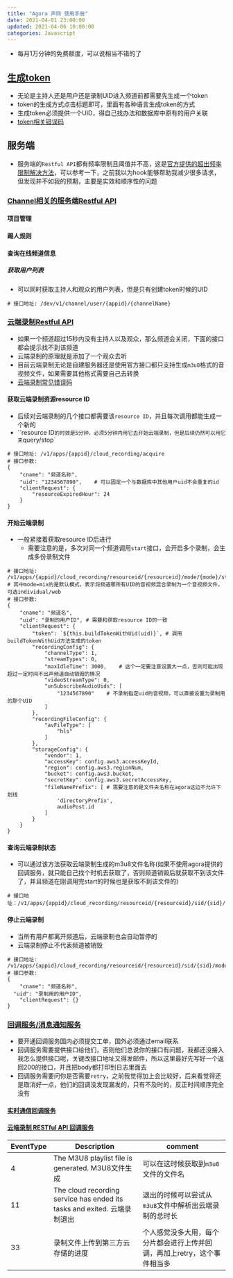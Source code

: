 ```yaml
---
title: "Agora 声网 使用手册"
date: 2021-04-01 23:00:00
updated: 2021-04-06 10:00:00
categories: Javascript
---
```


- 每月1万分钟的免费额度，可以说相当不错的了

## [生成token](https://docs.agora.io/cn/cloud-recording/token_server?platform=All%20Platforms)

- 无论是主持人还是用户还是录制UID进入频道前都需要先生成一个token
- token的生成方式点击标题即可，里面有各种语言生成token的方式
- 生成token必须提供一个UID，得自己找办法和数据库中原有的用户关联
- [token相关错误码](https://docs.agora.io/cn/All/faq/token_error)

## 服务端

- 服务端的`Restful API`都有频率限制且阈值并不高，这是[官方提供的超出频率限制解决方法](https://docs.agora.io/cn/All/faq/restful_api_call_frequency)，可以参考一下，之前我以为hook能够帮助我减少很多请求，但发现并不如我的预期，主要是实效和顺序性的问题

### [Channel相关的服务端Restful API](https://docs.agora.io/cn/rtc/restfulapi/#/)

#### 项目管理

#### 踢人规则

#### 查询在线频道信息

##### 获取用户列表

- 可以同时获取主持人和观众的用户列表，但是只有创建token时候的UID

```shell
# 接口地址: /dev/v1/channel/user/{appid}/{channelName}
```

### [云端录制Restful API](https://docs.agora.io/cn/cloud-recording/restfulapi/#/)

- 如果一个频道超过15秒内没有主持人以及观众，那么频道会关闭，下面的接口都会提示找不到该频道
- 云端录制的原理就是添加了一个观众去听
- 目前云端录制无论是自建服务器还是使用官方接口都只支持生成`m3u8`格式的音视频文件，如果需要其他格式需要自己去转换
- [云端录制常见错误码](https://docs.agora.io/cn/cloud-recording/common_errors?platform=RESTful)

#### 获取云端录制资源resource ID

- 后续对云端录制的几个接口都需要该`resource ID`，并且每次调用都能生成一个新的
- ``resource ID`的时效是5分钟，必须5分钟内用它去开始云端录制，但是后续仍然可以用它来`query/stop`

```shell
# 接口地址: /v1/apps/{appid}/cloud_recording/acquire
# 接口参数:
{
	"cname": "频道名称",
	"uid": "1234567890", 	# 可以固定一个与数据库中其他用户uid不会重复的id
	"clientRequest": {
		"resourceExpiredHour": 24
	}
}
```

#### 开始云端录制

- 一般紧接着获取resource ID后进行
  - 需要注意的是，多次对同一个频道调用`start`接口，会开启多个录制，会生成多份录制文件

```shell
# 接口地址: /v1/apps/{appid}/cloud_recording/resourceid/{resourceid}/mode/{mode}/start
# 其中mode=mix的是默认模式，表示将频道哪所有UID的音视频混合录制为一个音视频文件，可选individual/web
# 接口参数:
{
	"cname": "频道名",
	"uid": "录制的用户ID", # 需要和获取resource ID的一致
	"clientRequest": {
		"token": `${this.buildTokenWithUid(uid)}`, # 调用buildTokenWithUid方法生成的token
		"recordingConfig": {
			"channelType": 1,
			"streamTypes": 0,
			"maxIdleTime": 3000,	# 这个一定要注意设置大一点，否则可能出现超过一定时间不出声频道自动销毁的情况
			"videoStreamType": 0,
			"unSubscribeAudioUids": [
				"1234567890"	# 不录制指定uid的音视频，可以直接设置为录制用的那个UID	
			]
		},
		"recordingFileConfig": {
			"avFileType": [
				"hls"
			]
		},
		"storageConfig": {
			"vendor": 1,
			"accessKey": config.aws3.accessKeyId,
			"region": config.aws3.regionNum,
			"bucket": config.aws3.bucket,
			"secretKey": config.aws3.secretAccessKey,
			"fileNamePrefix": [	# 需要注意的是文件夹名称在agora这边不允许下划线
				'directoryPrefix',
				audioPost.id
			]
		}
	}
}
```

#### 查询云端录制状态

- 可以通过该方法获取云端录制生成的m3u8文件名称(如果不使用agora提供的回调服务，就只能自己找个时机去获取了，否则频道销毁后就获取不到该文件了，并且频道在刚调用完start的时候也是获取不到该文件的)

```shell
# 接口地址：/v1/apps/{appid}/cloud_recording/resourceid/{resourceid}/sid/{sid}/mode/{mode}/query
```

#### 停止云端录制

- 当所有用户都离开频道后，云端录制也会自动暂停的
- 云端录制停止不代表频道被销毁

```shell
# 接口地址: /v1/apps/{appid}/cloud_recording/resourceid/{resourceid}/sid/{sid}/mode/{mode}/stop
# 接口参数:
{
	"cname": "频道名称",
  "uid": "录制用的用户ID",
	"clientRequest": {}
}
```

### [回调服务/消息通知服务](https://docs-preprod.agora.io/cn/Agora%20Platform/ncs?platform=Android)

- 要开通回调服务国内必须提交工单，国外必须通过email联系
- 回调服务需要提供接口给他们，否则他们总说你的接口有问题，我都还没接入我怎么提供接口呢，关键改接口地址又得发邮件，所以这里最好先写好一个返回200的接口，并且把body都打印到日志里面去
- 回调服务需要问你是否需要`retry`，之前我觉得加上会比较好，后来看觉得还是取消好一点，他们的回调没发现漏发的，只有不及时的，反正时间顺序完全没有

#### [实时通信回调服务](https://docs-preview.agoralab.co/cn/Agora%20Platform/rtc_eventtype)

#### [云端录制 RESTful API 回调服务](https://docs.agora.io/cn/cloud-recording/cloud_recording_callback_rest?platform=RESTful)

| EventType | Description                                                  | comment                                                      |
| --------- | ------------------------------------------------------------ | ------------------------------------------------------------ |
| 4         | The M3U8 playlist file is generated. M3U8文件生成            | 可以在这时候获取到`m3u8`文件的文件名                         |
| 11        | The cloud recording service has ended its tasks and exited. 云端录制退出 | 退出的时候可以尝试从`m3u8`文件中解析出云端录制的总时长       |
| 33        | 录制文件上传到第三方云存储的进度                             | 个人感觉没多大用，每个分片都会进行上传并回调，再加上retry，这个事件相当多 |


